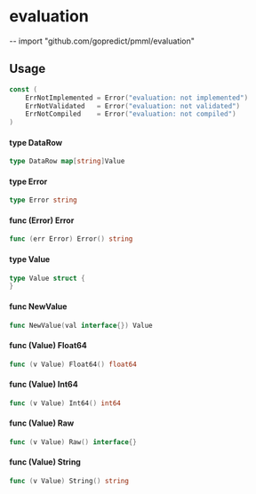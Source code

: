 # evaluation
--
    import "github.com/gopredict/pmml/evaluation"


## Usage

```go
const (
	ErrNotImplemented = Error("evaluation: not implemented")
	ErrNotValidated   = Error("evaluation: not validated")
	ErrNotCompiled    = Error("evaluation: not compiled")
)
```

#### type DataRow

```go
type DataRow map[string]Value
```


#### type Error

```go
type Error string
```


#### func (Error) Error

```go
func (err Error) Error() string
```

#### type Value

```go
type Value struct {
}
```


#### func  NewValue

```go
func NewValue(val interface{}) Value
```

#### func (Value) Float64

```go
func (v Value) Float64() float64
```

#### func (Value) Int64

```go
func (v Value) Int64() int64
```

#### func (Value) Raw

```go
func (v Value) Raw() interface{}
```

#### func (Value) String

```go
func (v Value) String() string
```

